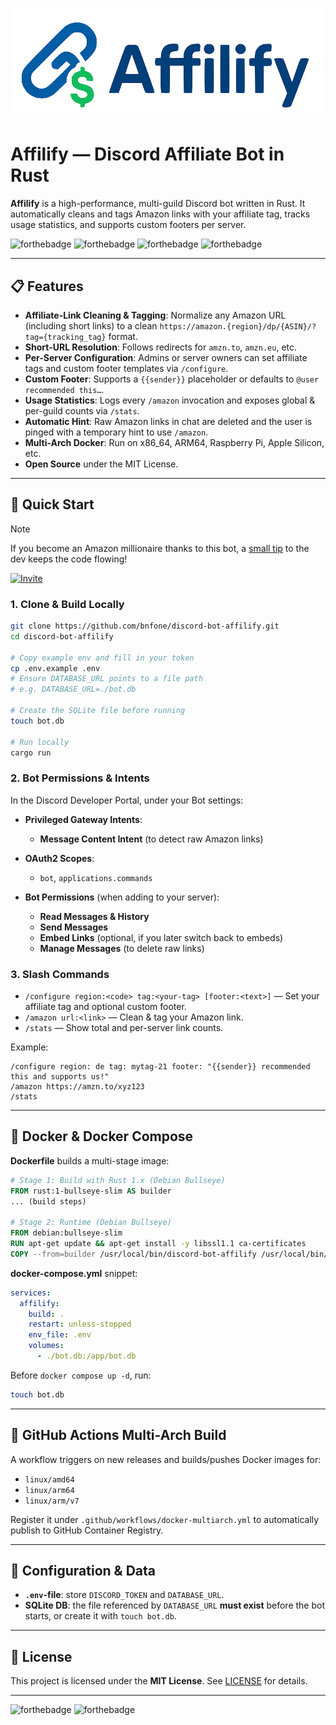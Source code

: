 ![affilify logo](./.github/logo_cropped.png)


# Affilify — Discord Affiliate Bot in Rust

**Affilify** is a high-performance, multi-guild Discord bot written in Rust. It automatically cleans and tags Amazon links with your affiliate tag, tracks usage statistics, and supports custom footers per server.



![forthebadge](https://forthebadge.com/images/badges/license-mit.svg) ![forthebadge](https://forthebadge.com/images/badges/made-with-rust.svg) ![forthebadge](https://forthebadge.com/images/badges/contains-17-coffee-cups.svg) ![forthebadge](https://forthebadge.com/images/badges/it-works-why.svg)

---

## 📋 Features

* **Affiliate-Link Cleaning & Tagging**: Normalize any Amazon URL (including short links) to a clean `https://amazon.{region}/dp/{ASIN}/?tag={tracking_tag}` format.
* **Short-URL Resolution**: Follows redirects for `amzn.to`, `amzn.eu`, etc.
* **Per-Server Configuration**: Admins or server owners can set affiliate tags and custom footer templates via `/configure`.
* **Custom Footer**: Supports a `{{sender}}` placeholder or defaults to `@user recommended this…`.
* **Usage Statistics**: Logs every `/amazon` invocation and exposes global & per-guild counts via `/stats`.
* **Automatic Hint**: Raw Amazon links in chat are deleted and the user is pinged with a temporary hint to use `/amazon`.
* **Multi-Arch Docker**: Run on x86\_64, ARM64, Raspberry Pi, Apple Silicon, etc.
* **Open Source** under the MIT License.

---

## 🚀 Quick Start

> [!NOTE] 
> If you become an Amazon millionaire thanks to this bot, a [small tip](https://donate.stripe.com/6oE2bm5Y76vG9A47sz) to the dev keeps the code flowing!

[![Invite](https://img.shields.io/badge/-Invite%20Bot-5865F2?logo=discord&logoColor=white)](https://discord.com/oauth2/authorize?client_id=1383091487293575270&permissions=274878000129&integration_type=0&scope=bot)



 

### 1. Clone & Build Locally

```bash
git clone https://github.com/bnfone/discord-bot-affilify.git
cd discord-bot-affilify

# Copy example env and fill in your token
cp .env.example .env
# Ensure DATABASE_URL points to a file path
# e.g. DATABASE_URL=./bot.db

# Create the SQLite file before running
touch bot.db

# Run locally
cargo run
```

### 2. Bot Permissions & Intents

In the Discord Developer Portal, under your Bot settings:

* **Privileged Gateway Intents**:

  * **Message Content Intent** (to detect raw Amazon links)
* **OAuth2 Scopes**:

  * `bot`, `applications.commands`
* **Bot Permissions** (when adding to your server):

  * **Read Messages & History**
  * **Send Messages**
  * **Embed Links** (optional, if you later switch back to embeds)
  * **Manage Messages** (to delete raw links)

### 3. Slash Commands

* `/configure region:<code> tag:<your-tag> [footer:<text>]` — Set your affiliate tag and optional custom footer.
* `/amazon url:<link>` — Clean & tag your Amazon link.
* `/stats` — Show total and per-server link counts.

Example:

```
/configure region: de tag: mytag-21 footer: "{{sender}} recommended this and supports us!"
/amazon https://amzn.to/xyz123
/stats
```

---

## 🐳 Docker & Docker Compose

**Dockerfile** builds a multi-stage image:

```dockerfile
# Stage 1: Build with Rust 1.x (Debian Bullseye)
FROM rust:1-bullseye-slim AS builder
... (build steps)

# Stage 2: Runtime (Debian Bullseye)
FROM debian:bullseye-slim
RUN apt-get update && apt-get install -y libssl1.1 ca-certificates
COPY --from=builder /usr/local/bin/discord-bot-affilify /usr/local/bin/
```

**docker-compose.yml** snippet:

```yaml
services:
  affilify:
    build: .
    restart: unless-stopped
    env_file: .env
    volumes:
      - ./bot.db:/app/bot.db
```

Before `docker compose up -d`, run:

```bash
touch bot.db
```

---

## 🤖 GitHub Actions Multi-Arch Build

A workflow triggers on new releases and builds/pushes Docker images for:

* `linux/amd64`
* `linux/arm64`
* `linux/arm/v7`

Register it under `.github/workflows/docker-multiarch.yml` to automatically publish to GitHub Container Registry.

---

## 🔐 Configuration & Data

* **`.env`-file**: store `DISCORD_TOKEN` and `DATABASE_URL`.
* **SQLite DB**: the file referenced by `DATABASE_URL` **must exist** before the bot starts, or create it with `touch bot.db`.

---

## 📄 License

This project is licensed under the **MIT License**. See [LICENSE](./LICENSE) for details.



---
![forthebadge](https://forthebadge.com/images/badges/code-written-by-chatgpt-ai-ftw.svg) ![forthebadge](https://forthebadge.com/images/badges/fake-it-make-it-1.svg)
